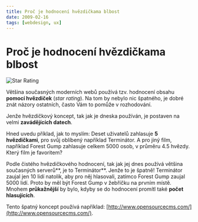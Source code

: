```yaml
---
title: Proč je hodnocení hvězdičkama blbost
date: 2009-02-16
tags: [webdesign, ux]
---
```



# Proč je hodnocení hvězdičkama blbost

![Star Rating](http://grafikdesign.files.wordpress.com/2008/01/rating-sample.gif "star-rating.gif")

Většina současných moderních webů používá tzv. hodnocení obsahu **pomocí hvězdiček**
(*star rating*). Na tom by nebylo nic špatného, je dobré znát názory
ostatních, často Vám to pomůže v rozhodování.

Jenže hvězdičkový koncept, tak jak je dneska používán,
je postaven na velmi **zavádějících datech**.

Hned uvedu příklad, jak to myslím: Deset uživatelů zahlasuje **5 hvězdičkami**,
pro svůj oblíbený například Terminátor. A pro jiný film, například Forest Gump
zahlasuje celkem 5000 osob, v průměru 4.5 hvězdy. Který film je favoritem?

Podle čistého hvězdičkového hodnocení, tak jak jej dnes používá většina současných serverů**, je to Terminátor**.
Jenže to je špatně! Terminátor zaujal jen 10 lidí natolik, aby pro něj hlasovali, zatímco Forest Gump zaujal 5000 lidí.
Proto by měl být Forest Gump v žebříčku na prvním místě. Mnohem **průkažnější** by bylo,
kdyby se do hodnocení promítl také **počet hlasujících**.

Tento špatný koncept používá například: [http://www.opensourcecms.com/](http://www.opensourcecms.com/).
